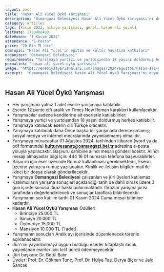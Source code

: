 ```yaml
---
layout: post
title: "Hasan Ali Yücel Öykü Yarışması"
description: "Osmangazi Belediyesi Hasan Ali Yücel Öykü Yarışması'nı duyurdu."
category: articles
tags: [kasım 2023, hikaye yarışması, genel, hasan ali yücel]
lastDate: 1730408400
dateHuman: "1 Kasım 2024"
attendance: "E-Posta"
price: "70 Bin TL'dir"
comTopic: "Hasan Ali Yücel'in eğitim ve kültür hayatına katkıları"
organizer: "Osmangazi Belediyesi"
requirements: "Yarışmaya yurtiçi ve yurtdışından 18 yaşını doldurmuş herkes katılabilir"
permalink: "hasan-ali-yucel-oyku-yarismasi"
image: "https://edebiyatyarismalari.com/images/2024/agustos/hasan-ali-yucel-oyku-yarismasi.jpg"
excerpt:  "Osmangazi Belediyesi Hasan Ali Yücel Öykü Yarışması'nı duyurdu."
---
```


## Hasan Ali Yücel Öykü Yarışması

- Her yarışmacı yalnız 1 adet eserle yarışmaya katılabilir.
- Eserde 12 punto çift aralık ve Times New Roman karakteri kullanılacaktır.
- Yarışmacılar sadece kendilerine ait eserlerle katılabilirler.
- Yarışmaya yurtiçi ve yurtdışından 18 yaşını doldurmuş herkes katılabilir.
- Yarışmaya katılacak eserin dili Türkçe olacaktır.
- Yarışmaya katılacak daha Önce başka bir yarışmada derecezımamış; sosyal medya ve internet mecralarında yayımlanmamş olmalıdır.
- Yarışmaya müracaatlar 01 Ağustos 2024, tarihinden itibaren (word ya da pdf formatında) **kulturvesanat@osmangazi.bel.tr** adresine e-posta yoluyla yapılacaktır. Başvuru sahibine alındı mesajı gönderilecektir. Alındı mesajı almayanlar bilgi İçin: 444 16 01 numaralı telefona başvurabilirler.
- Başvuru için eser üzerinde Rumuz kullanılması gerekmektedir, Eserin üzerine yalnızca rumuz yazılacaktır. Kimlik ve iletişim bilgileri mail ile ikinci bir dosya olarak gönderilecektir.
- Yarışmaya **Osmangazi Belediyesi** çalışanları ve jüri üyeleri katılamaz.
- Katılımcıların yarışma sonuçları açıklandığı tarih de dahil olmak üzere 3 gün içinde sonuca itiraz hakkı bulunmaktadır. İtirazlar yarışma jürisi tarafından değerlendirilecek ve sonuçlar taraflara bildirilecektir.
- Yarışmanın son katılım tarihi 01 Kasım 2024 Cuma mesai bitimine kadardır.
- **Hasan Ali Yücel Öykü Yarışması** Ödülleri: 
    - Birinciye 25.000 TL 
    - İkinciye 20.000 TL 
    - Üçüncüye 15,000 TL
    - Mansiyon 10.000 TL (1 adet)
- Yarışmanın sonuçları Aralık ayı içerisinde düzenlenecek törenle açıklanacaktır.
- Jüri'nin yayımlanmaya uygun bulduğu eserler kitaplaştırılacak, yayımlanan eserler için telif ücreti ödenmeyecektir.
- Jüri başkanı: Dr. Betül Batır 
- Üyeler: Prof. Dr. Gökhan Tunç, Prof. Dr. Hülya Taş. Derya Biçer ve Jale Sancak